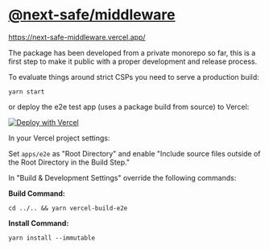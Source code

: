 # [@next-safe/middleware](https://www.npmjs.com/package/@next-safe/middleware)

https://next-safe-middleware.vercel.app/

The package has been developed from a private monorepo so far, this is a first step to make it public with a proper development and release process.

To evaluate things around strict CSPs you need to serve a production build:

```
yarn start
```

or deploy the e2e test app (uses a package build from source) to Vercel:

[![Deploy with Vercel](https://vercel.com/button)](https://vercel.com/new/clone?repository-url=https%3A%2F%2Fgithub.com%2Fnibtime%2next-safe-middleware%2Ftree%2Fmain)

In your Vercel project settings:

Set `apps/e2e` as "Root Directory" and enable "Include source files outside of the Root Directory in the Build Step."

In "Build & Development Settings"
override the following commands:

**Build Command:** 
```
cd ../.. && yarn vercel-build-e2e
```
**Install Command:** 
```
yarn install --immutable
```
